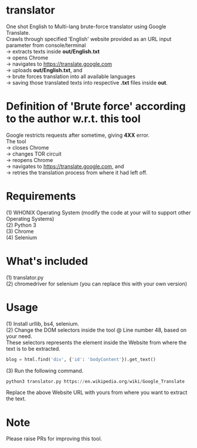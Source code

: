 # translator
One shot English to Multi-lang brute-force translator using Google Translate.  
Crawls through specified 'English' website provided as an URL input parameter from console/terminal  
-> extracts texts inside **out/English.txt**  
-> opens Chrome  
-> navigates to https://translate.google.com  
-> uploads **out/English.txt**, and  
-> brute forces translation into all available languages  
-> saving those translated texts into respective **.txt** files inside **out**.
# Definition of 'Brute force' according to the author w.r.t. this tool
Google restricts requests after sometime, giving **4XX** error.  
The tool  
-> closes Chrome  
-> changes TOR circuit  
-> reopens Chrome  
-> navigates to https://translate.google.com, and  
-> retries the translation process from where it had left off.
# Requirements
(1) WHONIX Operating System (modify the code at your will to support other Operating Systems)  
(2) Python 3  
(3) Chrome  
(4) Selenium
# What's included
(1) translator.py  
(2) chromedriver for selenium (you can replace this with your own version)
# Usage
(1) Install urllib, bs4, selenium.  
(2) Change the DOM selectors inside the tool @ Line number 48, based on your need.  
These selectors represents the element inside the Website from where the text is to be extracted.
```python
blog = html.find('div', {'id': 'bodyContent'}).get_text()
```
(3) Run the following command.
```python
python3 translator.py https://en.wikipedia.org/wiki/Google_Translate
```
Replace the above Website URL with yours from where you want to extract the text.
# Note
Please raise PRs for improving this tool.
